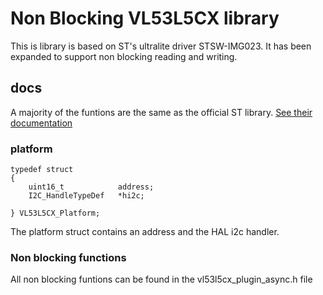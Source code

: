 # Non Blocking VL53L5CX library
This is library is based on ST's ultralite driver STSW-IMG023. It has been expanded to support non blocking reading and writing.

## docs
A majority of the funtions are the same as the official ST library. [See their documentation](docs/VL53L5CX_ULD_UM2884.pdf)


### platform
```
typedef struct
{
    uint16_t  			address;
	I2C_HandleTypeDef 	*hi2c;

} VL53L5CX_Platform;
```
The platform struct contains an address and the HAL i2c handler.

### Non blocking functions
All non blocking funtions can be found in the vl53l5cx_plugin_async.h file